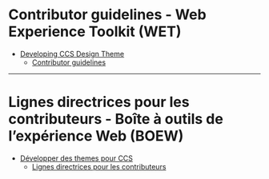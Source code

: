# Contributor guidelines - Web Experience Toolkit (WET)

* [Developing CCS Design Theme](https://github.com/wet-boew/wet-boew/wiki/Developing-for-WET)
  * [Contributor guidelines](https://github.com/wet-boew/wet-boew/wiki/Contributor-guidelines)

-------------------------------------------------------------------


# Lignes directrices pour les contributeurs - Boîte à outils de l’expérience Web (BOEW)

* [Développer des themes pour CCS](https://github.com/wet-boew/wet-boew/wiki/Développer-pour-la-boew)
  * [Lignes directrices pour les contributeurs](https://github.com/wet-boew/wet-boew/wiki/Lignes-directrices-pour-les-contributeurs)
